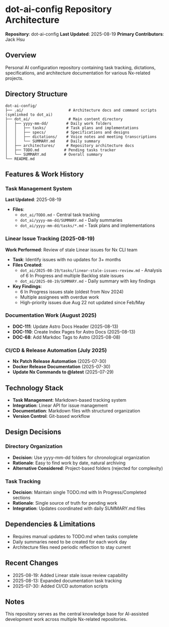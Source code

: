 # dot-ai-config Repository Architecture

**Repository**: dot-ai-config
**Last Updated**: 2025-08-19
**Primary Contributors**: Jack Hsu

## Overview

Personal AI configuration repository containing task tracking, dictations, specifications, and architecture documentation for various Nx-related projects.

## Directory Structure

```
dot-ai-config/
├── .ai/                    # Architecture docs and command scripts (symlinked to dot_ai)
├── dot_ai/                 # Main content directory
│   ├── yyyy-mm-dd/        # Daily work folders
│   │   ├── tasks/         # Task plans and implementations
│   │   ├── specs/         # Specifications and designs
│   │   ├── dictations/    # Voice notes and meeting transcriptions
│   │   └── SUMMARY.md     # Daily summary
│   ├── architectures/     # Repository architecture docs
│   ├── TODO.md           # Pending tasks tracker
│   └── SUMMARY.md        # Overall summary
└── README.md

```

## Features & Work History

### Task Management System
**Last Updated**: 2025-08-19
- **Files**:
  - `dot_ai/TODO.md` - Central task tracking
  - `dot_ai/yyyy-mm-dd/SUMMARY.md` - Daily summaries
  - `dot_ai/yyyy-mm-dd/tasks/*.md` - Task plans and implementations

### Linear Issue Tracking (2025-08-19)
**Work Performed**: Review of stale Linear issues for Nx CLI team
- **Task**: Identify issues with no updates for 3+ months
- **Files Created**:
  - `dot_ai/2025-08-19/tasks/linear-stale-issues-review.md` - Analysis of 6 In Progress and multiple Backlog stale issues
  - `dot_ai/2025-08-19/SUMMARY.md` - Daily summary with key findings
- **Key Findings**:
  - 6 In Progress issues stale (oldest from Nov 2024)
  - Multiple assignees with overdue work
  - High-priority issues due Aug 22 not updated since Feb/May

### Documentation Work (August 2025)
- **DOC-111**: Update Astro Docs Header (2025-08-13)
- **DOC-110**: Create Index Pages for Astro Docs (2025-08-13)
- **DOC-68**: Add Markdoc Tags to Astro (2025-08-08)

### CI/CD & Release Automation (July 2025)
- **Nx Patch Release Automation** (2025-07-30)
- **Docker Release Documentation** (2025-07-30)
- **Update Nx Commands to @latest** (2025-07-29)

## Technology Stack

- **Task Management**: Markdown-based tracking system
- **Integration**: Linear API for issue management
- **Documentation**: Markdown files with structured organization
- **Version Control**: Git-based workflow

## Design Decisions

### Directory Organization
- **Decision**: Use yyyy-mm-dd folders for chronological organization
- **Rationale**: Easy to find work by date, natural archiving
- **Alternative Considered**: Project-based folders (rejected for complexity)

### Task Tracking
- **Decision**: Maintain single TODO.md with In Progress/Completed sections
- **Rationale**: Single source of truth for pending work
- **Integration**: Updates coordinated with daily SUMMARY.md files

## Dependencies & Limitations

- Requires manual updates to TODO.md when tasks complete
- Daily summaries need to be created for each work day
- Architecture files need periodic reflection to stay current

## Recent Changes

- 2025-08-19: Added Linear stale issue review capability
- 2025-08-13: Expanded documentation task tracking
- 2025-07-30: Added CI/CD automation scripts

## Notes

This repository serves as the central knowledge base for AI-assisted development work across multiple Nx-related repositories.